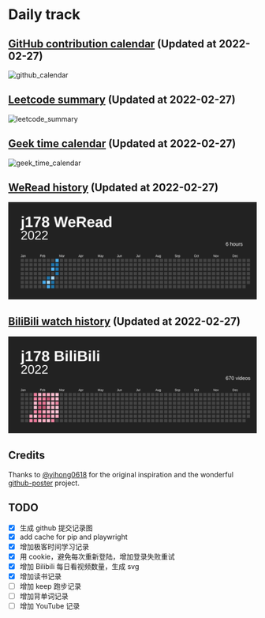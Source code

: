# Daily track

## [GitHub contribution calendar](https://github.com/j178) (Updated at 2022-02-27)
![github_calendar](https://s2.loli.net/2022/02/27/iyF2uI6jNnE9vKQ.png)

## [Leetcode summary](https://leetcode-cn.com/u/j178) (Updated at 2022-02-27)
![leetcode_summary](https://s2.loli.net/2022/02/27/qC9FPUikGaZzh4H.png)

## [Geek time calendar](https://time.geekbang.org/) (Updated at 2022-02-27)
![geek_time_calendar](https://s2.loli.net/2022/02/27/hUSysWvkXwVF48Y.png)

## [WeRead history](https://weread.qq.com) (Updated at 2022-02-27)
![weread_history](./data/weread_history.svg)

## [BiliBili watch history](https://bilibili.com) (Updated at 2022-02-27)
![bilibili_history](./data/bilibili_history.svg)


## Credits
Thanks to [@yihong0618](https://github.com/yihong0618) for the original inspiration and the wonderful [github-poster](https://github.com/yihong0618/GitHubPoster) project.


## TODO
- [x] 生成 github 提交记录图
- [x] add cache for pip and playwright
- [x] 增加极客时间学习记录
- [x] 用 cookie，避免每次重新登陆，增加登录失败重试
- [x] 增加 Bilibili 每日看视频数量，生成 svg
- [x] 增加读书记录
- [ ] 增加 keep 跑步记录
- [ ] 增加背单词记录
- [ ] 增加 YouTube 记录
